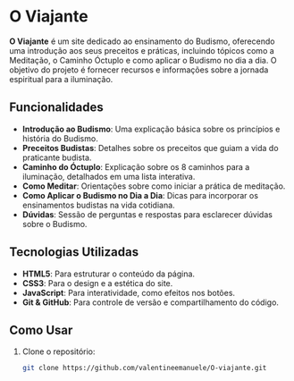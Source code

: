 # O Viajante

**O Viajante** é um site dedicado ao ensinamento do Budismo, oferecendo uma introdução aos seus preceitos e práticas, incluindo tópicos como a Meditação, o Caminho Óctuplo e como aplicar o Budismo no dia a dia. O objetivo do projeto é fornecer recursos e informações sobre a jornada espiritual para a iluminação.

## Funcionalidades

- **Introdução ao Budismo**: Uma explicação básica sobre os princípios e história do Budismo.
- **Preceitos Budistas**: Detalhes sobre os preceitos que guiam a vida do praticante budista.
- **Caminho do Óctuplo**: Explicação sobre os 8 caminhos para a iluminação, detalhados em uma lista interativa.
- **Como Meditar**: Orientações sobre como iniciar a prática de meditação.
- **Como Aplicar o Budismo no Dia a Dia**: Dicas para incorporar os ensinamentos budistas na vida cotidiana.
- **Dúvidas**: Sessão de perguntas e respostas para esclarecer dúvidas sobre o Budismo.

## Tecnologias Utilizadas

- **HTML5**: Para estruturar o conteúdo da página.
- **CSS3**: Para o design e a estética do site.
- **JavaScript**: Para interatividade, como efeitos nos botões.
- **Git & GitHub**: Para controle de versão e compartilhamento do código.

## Como Usar

1. Clone o repositório:
   ```bash
   git clone https://github.com/valentineemanuele/O-viajante.git
